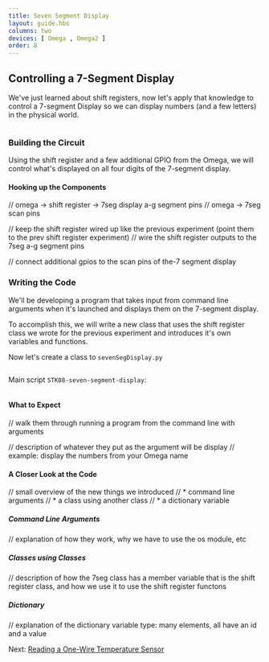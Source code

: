 ```yaml
---
title: Seven Segment Display
layout: guide.hbs
columns: two
devices: [ Omega , Omega2 ]
order: 8
---
```


## Controlling a 7-Segment Display

We've just learned about shift registers, now let's apply that knowledge to control a 7-segment Display so we can display numbers (and a few letters) in the physical world.

<!-- seven segment -->
```{r child = '../../shared/seven-segment.md'}
```

### Building the Circuit

Using the shift register and a few additional GPIO from the Omega, we will control what's displayed on all four digits of the 7-segment display.

#### Hooking up the Components

<!-- / TODO: research how many scan pins there are, then decide how many gpios on the omega are required -->

// omega -> shift register -> 7seg display a-g segment pins
// omega -> 7seg scan pins

// keep the shift register wired up like the previous experiment (point them to the prev shift register experiment)
// wire the shift register outputs to the 7seg a-g segment pins

// connect additional gpios to the scan pins of the-7 segment display





### Writing the Code

We'll be developing a program that takes input from command line arguments when it's launched and displays them on the 7-segment display.

To accomplish this, we will write a new class that uses the shift register class we wrote for the previous experiment and introduces it's own variables and functions.

<!-- // [notes on the code]
// create a class that uses the shift reg class but specifically to control the 7seg display
//  * the 7seg class has self.shiftReg
//  functions:
//  * setup function to let the object know which gpios correspond to which functionality
//  * writing a single digit (have a dictionary in the 7seg class that maps each hex digit to a binary to be mapped to the segments)
//  * selecting which digit to write to (controls scan pins)
//  * function to write a value to a specific digit (combines the two above functions)
// command line arguments:
//  * make sure to check that a command line argument is present, if not, print an error message and exit the program
//  * input sanitization to ensure they only enter hex numbers (really good practise)
//  * write the sanitized input to the 7seg 

-->

Now let's create a class to `sevenSegDisplay.py`

``` python

```

Main script `STK08-seven-segment-display`:

``` python

```
#### What to Expect

// walk them through running a program from the command line with arguments

// description of whatever they put as the argument will be display
// example: display the numbers from your Omega name

#### A Closer Look at the Code

// small overview of the new things we introduced
//  * command line arguments
//  * a class using another class
//  * a dictionary variable

##### Command Line Arguments

// explanation of how they work, why we have to use the os module, etc

##### Classes using Classes

// description of how the 7seg class has a member variable that is the shift register class, and how we use it to use the shift register functons

##### Dictionary

// explanation of the dictionary variable type: many elements, all have an id and a value




Next: [Reading a One-Wire Temperature Sensor](#starter-kit-reading-one-wire-temperature-sensor)